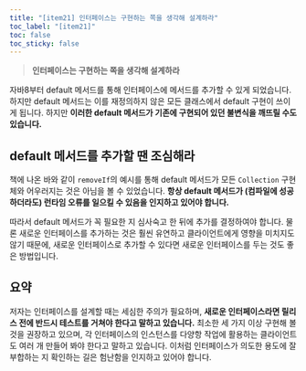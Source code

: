 ```yaml
---
title: "[item21] 인터페이스는 구현하는 쪽을 생각해 설계하라"
toc_label: "[item21]"
toc: false
toc_sticky: false
---
```


> **인터페이스는 구현하는 쪽을 생각해 설계하라**

자바8부터 default 메서드를 통해 인터페이스에 메서드를 추가할 수 있게 되었습니다. 하지만 default 메서드는 이를 재정의하지 않은 모든 클래스에서 default 구현이 쓰이게 됩니다. 하지만 **이러한 default 메서드가 기존에 구현되어 있던 불변식을 깨뜨릴 수도 있습니다.**

## default 메서드를 추가할 땐 조심해라
책에 나온 바와 같이 `removeIf`의 예시를 통해 default 메서드가 모든 `Collection` 구현체와 어우러지는 것은 아님을 볼 수 있었습니다. **항상 default 메서드가 (컴파일에 성공하더라도) 런타임 오류를 일으킬 수 있음을 인지하고 있어야 합니다.**

따라서 default 메서드가 꼭 필요한 지 심사숙고 한 뒤에 추가를 결정하여야 합니다. 물론 새로운 인터페이스를 추가하는 것은 훨씬 유연하고 클라이언트에게 영향을 미치지도 않기 때문에, 새로운 인터페이스로 추가할 수 있다면 새로운 인터페이스를 두는 것도 좋은 방법입니다.

## 요약
저자는 인터페이스를 설계할 때는 세심한 주의가 필요하며, **새로운 인터페이스라면 릴리스 전에 반드시 테스트를 거쳐야 한다고 말하고 있습니다.** 최소한 세 가지 이상 구현해 볼 것을 권장하고 있으며, 각 인터페이스의 인스턴스를 다양항 작업에 활용하는 클라이언트도 여러 개 만들어 봐야 한다고 말하고 있습니다. 이처럼 인터페이스가 의도한 용도에 잘 부합하는 지 확인하는 길은 험난함을 인지하고 있어야 합니다.